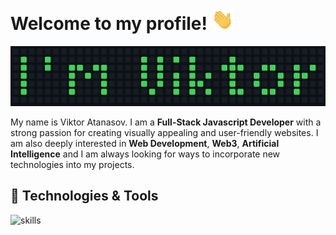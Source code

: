 # Welcome to my profile! <img src="https://raw.githubusercontent.com/ViktorAtanasof/ViktorAtanasof/main/images/welcome.gif" width="35"/>

![Name](https://raw.githubusercontent.com/ViktorAtanasof/ViktorAtanasof/main/images/my-name.png)

My name is Viktor Atanasov. I am a **Full-Stack Javascript Developer** with a strong passion for creating visually appealing and user-friendly websites. I am also deeply interested in **Web Development**, **Web3**, **Artificial Intelligence** and I am always looking for ways to incorporate new technologies into my projects.

## 🔧 Technologies & Tools
![skills](https://skillicons.dev/icons?i=js,nodejs,express,ts,angular,mongodb,firebase,netlify,git,vscode,figma&theme=dark)

